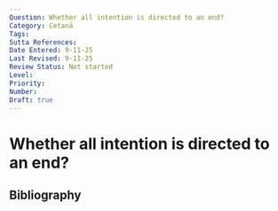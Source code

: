 ```yaml
---
Question: Whether all intention is directed to an end?
Category: Cetanā
Tags: 
Sutta References: 
Date Entered: 9-11-25
Last Revised: 9-11-25
Review Status: Not started
Level: 
Priority: 
Number: 
Draft: true
---
```


# Whether all intention is directed to an end?

## Bibliography

<!-- 

Notes:



-->